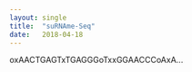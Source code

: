 ```yaml
---
layout: single
title:  "suRNAme-Seq"
date:   2018-04-18
---
```


oxAACTGAGTxTGAGGGoTxxGGAACCCoAxA...